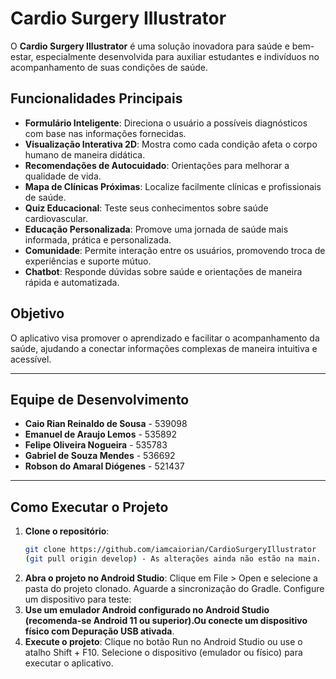 # Cardio Surgery Illustrator

O **Cardio Surgery Illustrator** é uma solução inovadora para saúde e bem-estar, especialmente desenvolvida para auxiliar estudantes e indivíduos no acompanhamento de suas condições de saúde. 

## Funcionalidades Principais
- **Formulário Inteligente**: Direciona o usuário a possíveis diagnósticos com base nas informações fornecidas.
- **Visualização Interativa 2D**: Mostra como cada condição afeta o corpo humano de maneira didática.
- **Recomendações de Autocuidado**: Orientações para melhorar a qualidade de vida.
- **Mapa de Clínicas Próximas**: Localize facilmente clínicas e profissionais de saúde.
- **Quiz Educacional**: Teste seus conhecimentos sobre saúde cardiovascular.
- **Educação Personalizada**: Promove uma jornada de saúde mais informada, prática e personalizada.
- **Comunidade**: Permite interação entre os usuários, promovendo troca de experiências e suporte mútuo.
- **Chatbot**: Responde dúvidas sobre saúde e orientações de maneira rápida e automatizada.

## Objetivo
O aplicativo visa promover o aprendizado e facilitar o acompanhamento da saúde, ajudando a conectar informações complexas de maneira intuitiva e acessível.

---

## Equipe de Desenvolvimento

- **Caio Rian Reinaldo de Sousa** - 539098
- **Emanuel de Araujo Lemos** - 535892
- **Felipe Oliveira Nogueira** - 535783
- **Gabriel de Souza Mendes** - 536692
- **Robson do Amaral Diógenes** - 521437

---

## Como Executar o Projeto

1. **Clone o repositório**:
   ```bash
   git clone https://github.com/iamcaiorian/CardioSurgeryIllustrator
   (git pull origin develop) - As alterações ainda não estão na main.
2. **Abra o projeto no Android Studio**:
  Clique em File > Open e selecione a pasta do projeto clonado.
  Aguarde a sincronização do Gradle.
  Configure um dispositivo para teste:
3. **Use um emulador Android configurado no Android Studio (recomenda-se Android 11 ou superior).Ou conecte um dispositivo físico com Depuração USB ativada**.
4. **Execute o projeto**:
Clique no botão Run no Android Studio ou use o atalho Shift + F10.
Selecione o dispositivo (emulador ou físico) para executar o aplicativo.
